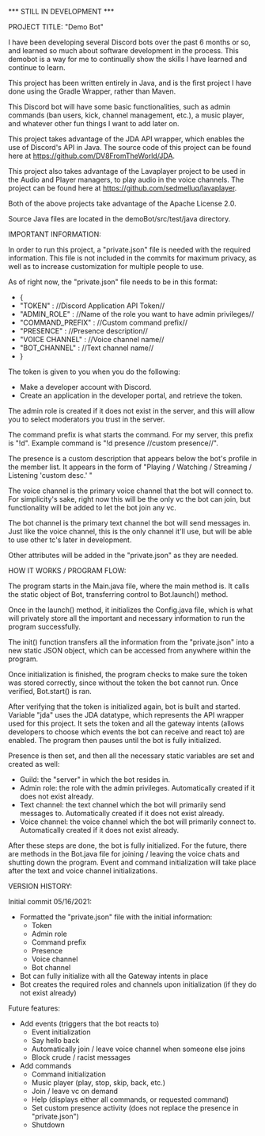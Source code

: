 *** STILL IN DEVELOPMENT ***

PROJECT TITLE: "Demo Bot"

I have been developing several Discord bots over the past 6 months or so, and learned so much about software development in the process. This demobot is a way for me to
  continually show the skills I have learned and continue to learn.
  
This project has been written entirely in Java, and is the first project I have done using the Gradle Wrapper, rather than Maven.

This Discord bot will have some basic functionalities, such as admin commands (ban users, kick, channel management, etc.), a music player, and whatever other fun things I want
  to add later on.
  
This project takes advantage of the JDA API wrapper, which enables the use of Discord's API in Java. The source code of this project can be found here at 
  https://github.com/DV8FromTheWorld/JDA.
  
This project also takes advantage of the Lavaplayer project to be used in the Audio and Player managers, to play audio in the voice channels. The project can be found here
  at https://github.com/sedmelluq/lavaplayer.
  
Both of the above projects take advantage of the Apache License 2.0.

Source Java files are located in the demoBot/src/test/java directory.

IMPORTANT INFORMATION:

In order to run this project, a "private.json" file is needed with the required information. This file is not included in the commits for maximum privacy, as well as
to increase customization for multiple people to use.

As of right now, the "private.json" file needs to be in this format:

* {
*   "TOKEN" : //Discord Application API Token//
*   "ADMIN_ROLE" : //Name of the role you want to have admin privileges//
*   "COMMAND_PREFIX" : //Custom command prefix//
*   "PRESENCE" : //Presence description//
*   "VOICE CHANNEL" : //Voice channel name//
*   "BOT_CHANNEL" : //Text channel name//
* }

The token is given to you when you do the following:
- Make a developer account with Discord.
- Create an application in the developer portal, and retrieve the token. 

The admin role is created if it does not exist in the server, and this will allow you to select moderators you trust in the server.

The command prefix is what starts the command. For my server, this prefix is "!d". Example command is "!d presence //custom presence//".
  
The presence is a custom description that appears below the bot's profile in the member list. It appears in the form of "Playing / Watching / Streaming / Listening
  'custom desc.' "
  
The voice channel is the primary voice channel that the bot will connect to. For simplicity's sake, right now this will be the only vc the bot can join, but functionality will 
  be added to let the bot join any vc.
  
The bot channel is the primary text channel the bot will send messages in. Just like the voice channel, this is the only channel it'll use, but will be able to use other tc's
  later in development.
  
Other attributes will be added in the "private.json" as they are needed.
    
HOW IT WORKS / PROGRAM FLOW:

The program starts in the Main.java file, where the main method is. It calls the static object of Bot, transferring control to Bot.launch() method.

Once in the launch() method, it initializes the Config.java file, which is what will privately store all the important and necessary information to run the program successfully.

The init() function transfers all the information from the "private.json" into a new static JSON object, which can be accessed from anywhere within the program.

Once initialization is finished, the program checks to make sure the token was stored correctly, since without the token the bot cannot run. Once verified, Bot.start() is 
  ran.
 
After verifying that the token is initialized again, bot is built and started. Variable "jda" uses the JDA datatype, which represents the API wrapper used for this project. It sets the token and all the gateway intents (allows developers to choose which events the bot can receive and react to) are enabled. The program then pauses until the bot is fully initialized.

Presence is then set, and then all the necessary static variables are set and created as well:
- Guild: the "server" in which the bot resides in.
- Admin role: the role with the admin privileges. Automatically created if it does not exist already.
- Text channel: the text channel which the bot will primarily send messages to. Automatically created if it does not exist already.
- Voice channel: the voice channel which the bot will primarily connect to. Automatically created if it does not exist already.

After these steps are done, the bot is fully initialized. For the future, there are methods in the Bot.java file for joining / leaving the voice chats and shutting down the
  program. Event and command initialization will take place after the text and voice channel initializations.

VERSION HISTORY:

Initial commit 05/16/2021:
- Formatted the "private.json" file with the initial information:
  - Token
  - Admin role
  - Command prefix
  - Presence
  - Voice channel
  - Bot channel
- Bot can fully initialize with all the Gateway intents in place
- Bot creates the required roles and channels upon initialization (if they do not exist already)

Future features:
- Add events (triggers that the bot reacts to)
  - Event initialization
  - Say hello back
  - Automatically join / leave voice channel when someone else joins
  - Block crude / racist messages
- Add commands
  - Command initialization
  - Music player (play, stop, skip, back, etc.)
  - Join / leave vc on demand
  - Help (displays either all commands, or requested command)
  - Set custom presence activity (does not replace the presence in "private.json")
  - Shutdown
